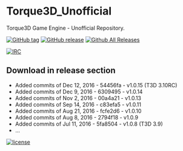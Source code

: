 # Torque3D_Unofficial
Torque3D Game Engine - Unofficial Repository.

[![GitHub tag](https://img.shields.io/github/tag/John3/Torque3D_Unofficial.svg)](https://github.com/John3/Torque3D_Unofficial/tags)
[![GitHub release](https://img.shields.io/github/release/John3/Torque3D_Unofficial.svg)](https://github.com/John3/Torque3D_Unofficial/releases/latest)
[![Github All Releases](https://img.shields.io/github/downloads/John3/Torque3D_Unofficial/total.svg)](https://github.com/John3/Torque3D_Unofficial/releases/latest)

[![IRC](https://img.shields.io/badge/irc-%23garagegames-green.svg)](https://kiwiirc.com/client/irc.maxgaming.net/?nick=wiki_user|?#garagegames)


## Download in release section
- Added commits of Dec 12, 2016 - 54456fa - v1.0.15 (T3D 3.10RC)
- Added commits of Dec 9, 2016 - 6309495 - v1.0.14
- Added commits of Nov 2, 2016 - 00a4a21 - v1.0.13
- Added commits of Sep 14, 2016 - c83efa5 - v1.0.11
- Added commits of Aug 21, 2016 - fcfe2d6 - v1.0.10
- Added commits of Aug 8, 2016 - 2794f18 - v1.0.9
- Added commits of Jul 11, 2016 - 5fa8504 - v1.0.8 (T3D 3.9)
- ...


[![license](https://img.shields.io/github/license/mashape/apistatus.svg)](http://choosealicense.com/licenses/mit/)
